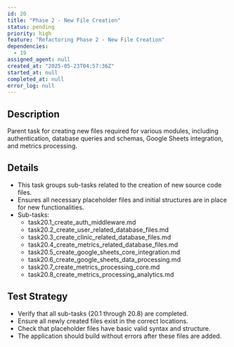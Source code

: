 ```yaml
---
id: 20
title: "Phase 2 - New File Creation"
status: pending
priority: high
feature: "Refactoring Phase 2 - New File Creation"
dependencies:
  - 19
assigned_agent: null
created_at: "2025-05-23T04:57:36Z"
started_at: null
completed_at: null
error_log: null
---
```


## Description

Parent task for creating new files required for various modules, including authentication, database queries and schemas, Google Sheets integration, and metrics processing.

## Details

- This task groups sub-tasks related to the creation of new source code files.
- Ensures all necessary placeholder files and initial structures are in place for new functionalities.
- Sub-tasks:
  - task20.1_create_auth_middleware.md
  - task20.2_create_user_related_database_files.md
  - task20.3_create_clinic_related_database_files.md
  - task20.4_create_metrics_related_database_files.md
  - task20.5_create_google_sheets_core_integration.md
  - task20.6_create_google_sheets_data_processing.md
  - task20.7_create_metrics_processing_core.md
  - task20.8_create_metrics_processing_analytics.md

## Test Strategy

- Verify that all sub-tasks (20.1 through 20.8) are completed.
- Ensure all newly created files exist in the correct locations.
- Check that placeholder files have basic valid syntax and structure.
- The application should build without errors after these files are added.
